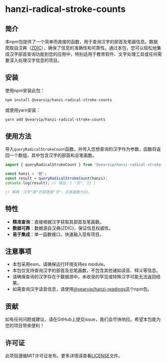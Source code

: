 # hanzi-radical-stroke-counts 

## 简介

本npm包提供了一个简单而直接的函数，用于查询汉字的部首及笔画信息。数据爬取自汉典（[ZDIC](https://www.zdic.net/)），确保了信息的准确性和可靠性。通过本包，您可以轻松地集成汉字部首查询功能到您的应用中，特别适用于教育软件、文字处理工具或任何需要深入处理汉字信息的项目。

## 安装

使用npm安装此包：

```bash
npm install @vearvip/hanzi-radical-stroke-counts
```

或使用yarn安装：

```bash
yarn add @vearvip/hanzi-radical-stroke-counts
```

## 使用方法

导入`queryRadicalStrokeCount`函数，并传入您想查询的汉字作为参数，函数将返回一个数组，其中包含汉字的部首和总笔画数。

```javascript
import { queryRadicalStrokeCount } from '@vearvip/hanzi-radical-stroke-counts';

const hanzi = '额';
const result = queryRadicalStrokeCount(hanzi);
console.log(result); // 输出：[ "页", 15 ]

// 解释：汉字"额"的部首是"页"，总笔画数为15。
```

## 特性

- **精准查询**：直接根据汉字获取其部首及笔画数。
- **数据可靠**：数据源自汉典(ZDIC)，保证信息权威性。
- **易于集成**：单一函数接口，快速融入现有项目。



## 注意事项
- 本包采用esm，请确保运行环境支持es module。
- 本包仅支持查询汉字的部首及总笔画数，不包含其他诸如读音、释义等信息。
- 请确保查询的汉字存在于数据源中，未收录的罕见或特殊汉字可能无法返回结果。
- 如需查询汉字读音信息，请使用[@vearvip/hanzi-readings](https://github.com/vearvip/hanzi-readings)这个npm包。
  
## 贡献

如有任何问题或建议，请在GitHub上提交issue，我们会尽快响应。希望本包能为您的项目带来便利！

## 许可证

此项目遵循MIT许可证发布。更多详情请查看[LICENSE](LICENSE)文件。